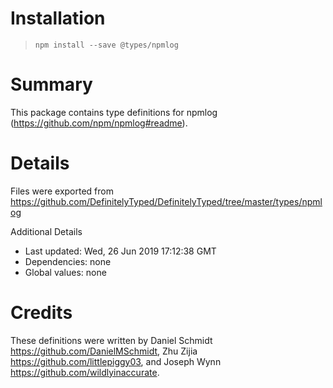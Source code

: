 # Installation
> `npm install --save @types/npmlog`

# Summary
This package contains type definitions for npmlog (https://github.com/npm/npmlog#readme).

# Details
Files were exported from https://github.com/DefinitelyTyped/DefinitelyTyped/tree/master/types/npmlog

Additional Details
 * Last updated: Wed, 26 Jun 2019 17:12:38 GMT
 * Dependencies: none
 * Global values: none

# Credits
These definitions were written by Daniel Schmidt <https://github.com/DanielMSchmidt>, Zhu Zijia <https://github.com/littlepiggy03>, and Joseph Wynn <https://github.com/wildlyinaccurate>.
